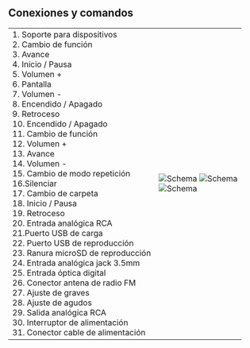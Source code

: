 ## Conexiones y comandos

| | |
|:-------|:-------|
| 1. Soporte para dispositivos <br>2. Cambio de función <br>3. Avance <br>4. Inicio / Pausa <br>5. Volumen + <br>6. Pantalla <br>7. Volumen - <br>8. Encendido / Apagado	 <br>9. Retroceso <br>10. Encendido / Apagado <br>11. Cambio de función <br>12. Volumen + <br>13. Avance <br>14. Volumen - <br>15. Cambio de modo repetición <br>16.Silenciar <br>17. Cambio de carpeta <br>18. Inicio / Pausa <br>19. Retroceso <br>20. Entrada analógica RCA <br>21.Puerto USB de carga <br>22. Puerto USB de reproducción <br>23. Ranura microSD de reproducción <br>24. Entrada analógica jack 3.5mm <br>25. Entrada óptica digital <br>26. Conector antena de radio FM <br>27. Ajuste de graves <br>28. Ajuste de agudos <br>29. Salida analógica RCA <br>30. Interruptor de alimentación <br>31. Conector cable de alimentación|  ![Schema](http://static.energysistem.com/images/manuals/42360/598182e902d88.jpg) ![Schema](http://static.energysistem.com/images/manuals/42360/5981833d10901.jpg) <br> ![Schema](http://static.energysistem.com/images/manuals/42360/598183722ed38.jpg)|

